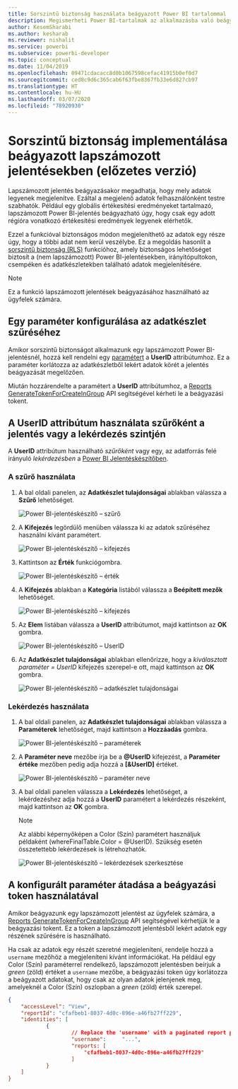 ```yaml
---
title: Sorszintű biztonság használata beágyazott Power BI tartalommal
description: Megismerheti Power BI-tartalmak az alkalmazásba való beágyazásának lépéseit.
author: KesemSharabi
ms.author: kesharab
ms.reviewer: nishalit
ms.service: powerbi
ms.subservice: powerbi-developer
ms.topic: conceptual
ms.date: 11/04/2019
ms.openlocfilehash: 09471cdacacc8d0b1067598cefac41915b0ef0d7
ms.sourcegitcommit: ced8c9d6c365cab6f63fbe8367fb33e6d827cb97
ms.translationtype: HT
ms.contentlocale: hu-HU
ms.lasthandoff: 03/07/2020
ms.locfileid: "78920930"
---
```

# <a name="implementing-row-level-security-in-embedded-paginated-reports-preview"></a>Sorszintű biztonság implementálása beágyazott lapszámozott jelentésekben (előzetes verzió)

Lapszámozott jelentés beágyazásakor megadhatja, hogy mely adatok legyenek megjelenítve. Ezáltal a megjelenő adatok felhasználónként testre szabhatók. Például egy globális értékesítési eredményeket tartalmazó, lapszámozott Power BI-jelentés beágyazható úgy, hogy csak egy adott régióra vonatkozó értékesítési eredmények legyenek elérhetők.

Ezzel a funkcióval biztonságos módon megjeleníthető az adatok egy része úgy, hogy a többi adat nem kerül veszélybe. Ez a megoldás hasonlít a [sorszintű biztonság (RLS)](embedded-row-level-security.md) funkcióhoz, amely biztonságos lehetőséget biztosít a (nem lapszámozott) Power BI-jelentésekben, irányítópultokon, csempéken és adatkészletekben található adatok megjelenítésére.  

> [!Note]
> Ez a funkció lapszámozott jelentések beágyazásához használható az ügyfelek számára.

## <a name="configuring-a-parameter-to-filter-the-dataset"></a>Egy paraméter konfigurálása az adatkészlet szűréséhez

Amikor sorszintű biztonságot alkalmazunk egy lapszámozott Power BI-jelentésnél, hozzá kell rendelni egy [paramétert](../paginated-reports/report-builder-parameters.md) a **UserID** attribútumhoz. Ez a paraméter korlátozza az adatkészletből lekért adatok körét a jelentés beágyazását megelőzően.

Miután hozzárendelte a paramétert a **UserID** attribútumhoz, a [Reports GenerateTokenForCreateInGroup](https://docs.microsoft.com/rest/api/power-bi/embedtoken/reports_generatetokenforcreateingroup) API segítségével kérheti le a beágyazási tokent.

## <a name="use-userid-as-a-filter-at-report-or-query-level"></a>A UserID attribútum használata szűrőként a jelentés vagy a lekérdezés szintjén

A **UserID** attribútum használható *szűrőként* vagy egy, az adatforrás felé irányuló *lekérdezésben* a [Power BI Jelentéskészítőben](../paginated-reports/report-builder-power-bi.md).

### <a name="using-the-filter"></a>A szűrő használata

1. A bal oldali panelen, az **Adatkészlet tulajdonságai** ablakban válassza a **Szűrő** lehetőséget.

    ![Power BI-jelentéskészítő – szűrő](media/embedded-paginated-reports-secure-data/filter.png)

2. A **Kifejezés** legördülő menüben válassza ki az adatok szűréséhez használni kívánt paramétert.

     ![Power BI-jelentéskészítő – kifejezés](media/embedded-paginated-reports-secure-data/expression.png)

3. Kattintson az **Érték** funkciógombra. 

    ![Power BI-jelentéskészítő – érték](media/embedded-paginated-reports-secure-data/function.png)

4. A **Kifejezés** ablakban a **Kategória** listából válassza a **Beépített mezők** lehetőséget.

    ![Power BI-jelentéskészítő – kifejezés](media/embedded-paginated-reports-secure-data/built-in-fields.png)

5. Az **Elem** listában válassza a **UserID** attribútumot, majd kattintson az **OK** gombra.

    ![Power BI-jelentéskészítő – UserID](media/embedded-paginated-reports-secure-data/userid.png)

6. Az **Adatkészlet tulajdonságai** ablakban ellenőrizze, hogy a *kiválasztott paraméter = UserID* kifejezés szerepel-e ott, majd kattintson az **OK** gombra.

    ![Power BI-jelentéskészítő – adatkészlet tulajdonságai](media/embedded-paginated-reports-secure-data/verify.png)

### <a name="using-a-query"></a>Lekérdezés használata

1. A bal oldali panelen, az **Adatkészlet tulajdonságai** ablakban válassza a **Paraméterek** lehetőséget, majd kattintson a **Hozzáadás** gombra.

    ![Power BI-jelentéskészítő – paraméterek](media/embedded-paginated-reports-secure-data/parameters.png)

2. A **Paraméter neve** mezőbe írja be a **\@UserID** kifejezést, a **Paraméter értéke** mezőben pedig adja hozzá a **[&UserID]** értéket.

    ![Power BI-jelentéskészítő – paraméter neve](media/embedded-paginated-reports-secure-data/parameter-name.png) 

3. A bal oldali panelen válassza a **Lekérdezés** lehetőséget, a lekérdezéshez adja hozzá a **UserID** paramétert a lekérdezés részeként, majd kattintson az **OK** gombra.
    > [!NOTE]
    > Az alábbi képernyőképen a Color (Szín) paramétert használjuk példaként (whereFinalTable.Color = @UserID). Szükség esetén összetettebb lekérdezések is létrehozhatók.

    ![Power BI-jelentéskészítő – lekérdezések szerkesztése](media/embedded-paginated-reports-secure-data/query-edit.png)

## <a name="passing-the-configured-parameter-using-the-embed-token"></a>A konfigurált paraméter átadása a beágyazási token használatával

Amikor beágyazunk egy lapszámozott jelentést az ügyfelek számára, a [Reports GenerateTokenForCreateInGroup](https://docs.microsoft.com/rest/api/power-bi/embedtoken/reports_generatetokenforcreateingroup) API segítségével kérhetjük le a beágyazási tokent. Ez a token a lapszámozott jelentésből lekért adatok egy részének szűrésére is használható.

Ha csak az adatok egy részét szeretné megjeleníteni, rendelje hozzá a `username` mezőhöz a megjeleníteni kívánt információkat. Ha például egy Color (Szín) paraméterrel rendelkező, lapszámozott jelentésben beírjuk a *green* (zöld) értéket a `username` mezőbe, a beágyazási token úgy korlátozza a beágyazott adatokat, hogy csak az olyan adatok jelenjenek meg, amelyeknél a Color (Szín) oszlopban a *green* (zöld) érték szerepel.

```JSON
{
    "accessLevel": "View",
    "reportId": "cfafbeb1-8037-4d0c-896e-a46fb27ff229",
    "identities": [
            {
                    // Replace the 'username' with a paginated report parameter
                    "username":     "...",
                    "reports: [
                        "cfafbeb1-8037-4d0c-896e-a46fb27ff229"
                    ]
            }
    ]
}
```
